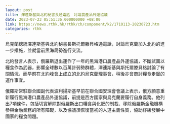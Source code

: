 ```yaml
---
layout: post
title: 澤連斯基與北約秘書長通電話　討論農產品外運協議
date: 2023-07-23 05:51:36.000000000 +08:00
link: https://news.rthk.hk/rthk/ch/component/k2/1710113-20230723.htm
categories: rthk
---
```


烏克蘭總統澤連斯基與北約秘書長斯托爾滕貝格通電話，討論烏克蘭加入北約的進一步措施，並就當前黑海局勢進行交流。

北約發言人表示，俄羅斯退出運作了一年的黑海港口農產品外運協議，不斷試圖以糧食作為武器，影響全球數以百萬計弱勢群體，澤連斯基與斯托爾滕貝格討論了有關情況，而早前在北約峰會上成立的北約烏克蘭理事會，稍後亦會商討糧食走廊的運作事宜。

俄羅斯常駐聯合國副代表波利揚斯基早前在聯合國安理會會議上表示，俄方願意重新履行黑海港口農產品外運協議，前提是西方國家與烏克蘭要履行自身義務。他列出7項條件，包括切實解除對俄羅斯出口糧食與化肥的制裁、移除俄羅斯金融機構參與金融業務的所有障礙，以及協議須恢復當初的人道主義性質，協助紓緩發展中國家的糧食問題。
